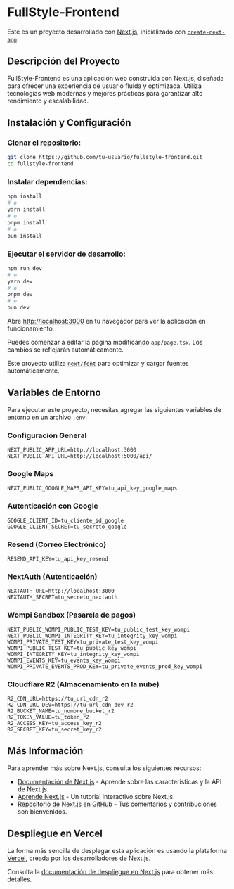 # FullStyle-Frontend

Este es un proyecto desarrollado con [Next.js](https://nextjs.org), inicializado con [`create-next-app`](https://nextjs.org/docs/app/api-reference/cli/create-next-app).

## Descripción del Proyecto

FullStyle-Frontend es una aplicación web construida con Next.js, diseñada para ofrecer una experiencia de usuario fluida y optimizada. Utiliza tecnologías web modernas y mejores prácticas para garantizar alto rendimiento y escalabilidad.

## Instalación y Configuración

### Clonar el repositorio:

```bash
git clone https://github.com/tu-usuario/fullstyle-frontend.git
cd fullstyle-frontend
```

### Instalar dependencias:

```bash
npm install
# o
yarn install
# o
pnpm install
# o
bun install
```

### Ejecutar el servidor de desarrollo:

```bash
npm run dev
# o
yarn dev
# o
pnpm dev
# o
bun dev
```

Abre [http://localhost:3000](http://localhost:3000) en tu navegador para ver la aplicación en funcionamiento.

Puedes comenzar a editar la página modificando `app/page.tsx`. Los cambios se reflejarán automáticamente.

Este proyecto utiliza [`next/font`](https://nextjs.org/docs/app/building-your-application/optimizing/fonts) para optimizar y cargar fuentes automáticamente.

## Variables de Entorno

Para ejecutar este proyecto, necesitas agregar las siguientes variables de entorno en un archivo `.env`:

### Configuración General
```
NEXT_PUBLIC_APP_URL=http://localhost:3000
NEXT_PUBLIC_API_URL=http://localhost:5000/api/
```

### Google Maps
```
NEXT_PUBLIC_GOOGLE_MAPS_API_KEY=tu_api_key_google_maps
```

### Autenticación con Google
```
GOOGLE_CLIENT_ID=tu_cliente_id_google
GOOGLE_CLIENT_SECRET=tu_secreto_google
```

### Resend (Correo Electrónico)
```
RESEND_API_KEY=tu_api_key_resend
```

### NextAuth (Autenticación)
```
NEXTAUTH_URL=http://localhost:3000
NEXTAUTH_SECRET=tu_secreto_nextauth
```

### Wompi Sandbox (Pasarela de pagos)
```
NEXT_PUBLIC_WOMPI_PUBLIC_TEST_KEY=tu_public_test_key_wompi
NEXT_PUBLIC_WOMPI_INTEGRITY_KEY=tu_integrity_key_wompi
WOMPI_PRIVATE_TEST_KEY=tu_private_test_key_wompi
WOMPI_PUBLIC_TEST_KEY=tu_public_key_wompi
WOMPI_INTEGRITY_KEY=tu_integrity_key_wompi
WOMPI_EVENTS_KEY=tu_events_key_wompi
WOMPI_PRIVATE_EVENTS_PROD_KEY=tu_private_events_prod_key_wompi
```

### Cloudflare R2 (Almacenamiento en la nube)
```
R2_CDN_URL=https://tu_url_cdn_r2
R2_CDN_URL_DEV=https://tu_url_cdn_dev_r2
R2_BUCKET_NAME=tu_nombre_bucket_r2
R2_TOKEN_VALUE=tu_token_r2
R2_ACCESS_KEY=tu_access_key_r2
R2_SECRET_KEY=tu_secret_key_r2
```

## Más Información

Para aprender más sobre Next.js, consulta los siguientes recursos:

- [Documentación de Next.js](https://nextjs.org/docs) - Aprende sobre las características y la API de Next.js.
- [Aprende Next.js](https://nextjs.org/learn) - Un tutorial interactivo sobre Next.js.
- [Repositorio de Next.js en GitHub](https://github.com/vercel/next.js) - Tus comentarios y contribuciones son bienvenidos.

## Despliegue en Vercel

La forma más sencilla de desplegar esta aplicación es usando la plataforma [Vercel](https://vercel.com/new?utm_medium=default-template&filter=next.js&utm_source=create-next-app&utm_campaign=create-next-app-readme), creada por los desarrolladores de Next.js.

Consulta la [documentación de despliegue en Next.js](https://nextjs.org/docs/app/building-your-application/deploying) para obtener más detalles.

